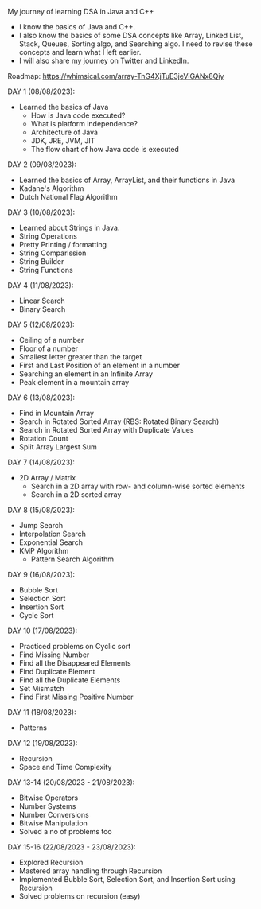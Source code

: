 My journey of learning DSA in Java and C++
- I know the basics of Java and C++.
- I also know the basics of some DSA concepts like Array, Linked List, Stack, Queues, Sorting algo, and Searching algo. I need to revise these concepts and learn what I left earlier.
- I will also share my journey on Twitter and LinkedIn.

Roadmap: https://whimsical.com/array-TnG4XjTuE3jeViGANx8Qiy

DAY 1 (08/08/2023):
- Learned the basics of Java
   - How is Java code executed?
   - What is platform independence?
   - Architecture of Java
   - JDK, JRE, JVM, JIT
   - The flow chart of how Java code is executed

DAY 2 (09/08/2023):
- Learned the basics of Array, ArrayList, and their functions in Java
- Kadane's Algorithm
- Dutch National Flag Algorithm

DAY 3 (10/08/2023):
- Learned about Strings in Java.
- String Operations
- Pretty Printing / formatting
- String Comparission
- String Builder
- String Functions

DAY 4 (11/08/2023):
- Linear Search
- Binary Search

DAY 5 (12/08/2023):
- Ceiling of a number
- Floor of a number
- Smallest letter greater than the target
- First and Last Position of an element in a number
- Searching an element in an Infinite Array
- Peak element in a mountain array

DAY 6 (13/08/2023):
- Find in Mountain Array
- Search in Rotated Sorted Array (RBS: Rotated Binary Search)
- Search in Rotated Sorted Array with Duplicate Values
- Rotation Count
- Split Array Largest Sum

DAY 7 (14/08/2023):
- 2D Array / Matrix
   - Search in a 2D array with row- and column-wise sorted elements
   - Search in a 2D sorted array

DAY 8 (15/08/2023):
- Jump Search
- Interpolation Search
- Exponential Search
- KMP Algorithm
   - Pattern Search Algorithm

DAY 9 (16/08/2023):
- Bubble Sort
- Selection Sort
- Insertion Sort
- Cycle Sort

DAY 10 (17/08/2023):
- Practiced problems on Cyclic sort
- Find Missing Number
- Find all the Disappeared Elements
- Find Duplicate Element
- Find all the Duplicate Elements
- Set Mismatch
- Find First Missing Positive Number

DAY 11 (18/08/2023):
- Patterns

DAY 12 (19/08/2023):
- Recursion
- Space and Time Complexity

DAY 13-14 (20/08/2023 - 21/08/2023):
- Bitwise Operators
- Number Systems
- Number Conversions
- Bitwise Manipulation
- Solved a no of problems too

DAY 15-16 (22/08/2023 - 23/08/2023):
- Explored Recursion
- Mastered array handling through Recursion
- Implemented Bubble Sort, Selection Sort, and Insertion Sort using Recursion
- Solved problems on recursion (easy)
